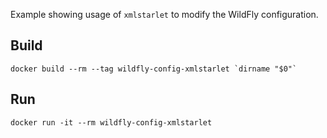 Example showing usage of `xmlstarlet` to modify the WildFly configuration.

## Build

    docker build --rm --tag wildfly-config-xmlstarlet `dirname "$0"`

## Run

    docker run -it --rm wildfly-config-xmlstarlet
